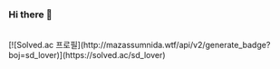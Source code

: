 ### Hi there 👋

<!--
**jinjoo-lab/jinjoo-lab** is a ✨ _special_ ✨ repository because its `README.md` (this file) appears on your GitHub profile.

Here are some ideas to get you started:

- 🔭 I’m currently working on ...
- 🌱 I’m currently learning ...
- 👯 I’m looking to collaborate on ...
- 🤔 I’m looking for help with ...
- 💬 Ask me about ...
- 📫 How to reach me: ...
- 😄 Pronouns: ...
- ⚡ Fun fact: ...
-->
</br>
[![Solved.ac
프로필](http://mazassumnida.wtf/api/v2/generate_badge?boj=sd_lover)](https://solved.ac/sd_lover)
</br>

